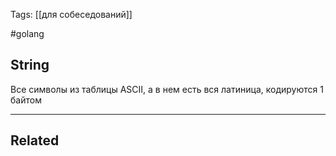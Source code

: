 Tags: [[для собеседований]]

#golang 



## String



Все символы из таблицы ASCII, а в нем есть вся латиница, кодируются 1 байтом






---


## Related


